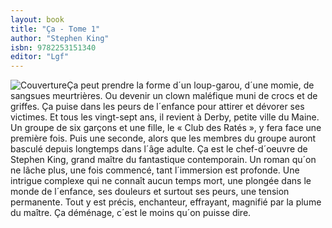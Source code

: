 ```yaml
---
layout: book
title: "Ça - Tome 1"
author: "Stephen King"
isbn: 9782253151340
editor: "Lgf"
---
```


![Couverture](/img/9782253151340.jpg)Ça peut prendre la forme d´un loup-garou, d´une momie, de sangsues meurtrières. Ou devenir un clown maléfique muni de crocs et de griffes. Ça puise dans les peurs de l´enfance pour attirer et dévorer ses victimes. Et tous les vingt-sept ans, il revient à Derby, petite ville du Maine. Un groupe de six garçons et une fille, le « Club des Ratés », y fera face une première fois. Puis une seconde, alors que les membres du groupe auront basculé depuis longtemps dans l´âge adulte. Ça est le chef-d´oeuvre de Stephen King, grand maître du fantastique contemporain. Un roman qu´on ne lâche plus, une fois commencé, tant l´immersion est profonde. Une intrigue complexe qui ne connaît aucun temps mort, une plongée dans le monde de l´enfance, ses douleurs et surtout ses peurs, une tension permanente. Tout y est précis, enchanteur, effrayant, magnifié par la plume du maître. Ça déménage, c´est le moins qu´on puisse dire.
